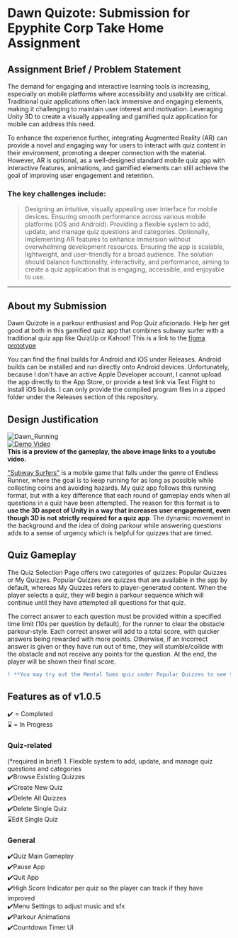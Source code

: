 # Dawn Quizote: Submission for Epyphite Corp Take Home Assignment

## Assignment Brief / Problem Statement
The demand for engaging and interactive learning tools is increasing, especially on mobile platforms where accessibility and usability are critical. Traditional quiz applications often lack immersive and engaging elements, making it challenging to maintain user interest and motivation. Leveraging Unity 3D to create a visually appealing and gamified quiz application for mobile can address this need.

To enhance the experience further, integrating Augmented Reality (AR) can provide a novel and engaging way for users to interact with quiz content in their environment, promoting a deeper connection with the material. However, AR is optional, as a well-designed standard mobile quiz app with interactive features, animations, and gamified elements can still achieve the goal of improving user engagement and retention.

### The key challenges include:
> Designing an intuitive, visually appealing user interface for mobile devices.
> Ensuring smooth performance across various mobile platforms (iOS and Android).
> Providing a flexible system to add, update, and manage quiz questions and categories.
> Optionally, implementing AR features to enhance immersion without overwhelming development resources.
> Ensuring the app is scalable, lightweight, and user-friendly for a broad audience.
> The solution should balance functionality, interactivity, and performance, aiming to create a quiz application that is engaging, accessible, and enjoyable to use.
------------------------------------------------------------------------------------------------------------------------------------------------------------------------------
## About my Submission
Dawn Quizote is a parkour enthusiast and Pop Quiz aficionado. Help her get good at both in this gamified quiz app that combines subway surfer with a traditional quiz app like QuizUp or Kahoot!
This is a link to the [figma prototype](https://tinyurl.com/danielEpyphiteAppMockup)

You can find the final builds for Android and iOS under Releases.
Android builds can be installed and run directly onto Android devices. Unfortunately, because I don't have an active Apple Developer account, I cannot upload the app directly to the App Store, or provide a test link via Test Flight to install iOS builds. I can only provide the compiled program files in a zipped folder under the Releases section of this repository.

## Design Justification
![Dawn_Running](https://github.com/user-attachments/assets/3c5ea703-5e27-45f0-8f80-7f88e5e95087)  
[![Demo Video](https://img.youtube.com/vi/hFnKn5Q473E/0.jpg)](https://youtube.com/shorts/hFnKn5Q473E)    
**This is a preview of the gameplay, the above image links to a youtube video.**

["Subway Surfers"](https://poki.com/en/g/subway-surfers) is a mobile game that falls under the genre of Endless Runner, where the goal is to keep running for as long as possible while collecting coins and avoiding hazards. My quiz app follows this running format, but with a key difference that each round of gameplay ends when all questions in a quiz have been attempted.
The reason for this format is to **use the 3D aspect of Unity in a way that increases user engagement, even though 3D is not strictly required for a quiz app**. The dynamic movement in the background and the idea of doing parkour while answering questions adds to a sense of urgency which is helpful for quizzes that are timed.

## Quiz Gameplay
The Quiz Selection Page offers two categories of quizzes: Popular Quizzes or My Quizzes. Popular Quizzes are quizzes that are available in the app by default, whereas My Quizzes refers to player-generated content.
When the player selects a quiz, they will begin a parkour sequence which will continue until they have attempted all questions for that quiz.

The correct answer to each question must be provided within a specified time limit (10s per question by default), for the runner to clear the obstacle parkour-style. Each correct answer will add to a total score, with quicker answers being rewarded with more points. Otherwise, if an incorrect answer is given or they have run out of time, they will stumble/collide with the obstacle and not receive any points for the question. At the end, the player will be shown their final score.

```diff
! **You may try out the Mental Sums quiz under Popular Quizzes to see the gameplay, or add your own quiz by clicking on Create New Quiz**
```

## Features as of v1.0.5
✔️ = Completed  
⌛ = In Progress  
### Quiz-related
(*required in brief) 1. Flexible system to add, update, and manage quiz questions and categories  
✔️Browse Existing Quizzes  
✔️Create New Quiz  
✔️Delete All Quizzes  
✔️Delete Single Quiz  
⌛Edit Single Quiz  
### General
✔️Quiz Main Gameplay  
✔️Pause App  
✔️Quit App  
✔️High Score Indicator per quiz so the player can track if they have improved  
✔️Menu Settings to adjust music and sfx  
✔️Parkour Animations  
✔️Countdown Timer UI  
